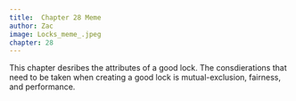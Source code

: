 ```yaml
---
title:  Chapter 28 Meme
author: Zac
image: Locks_meme_.jpeg
chapter: 28
---
```

This chapter desribes the attributes of a good lock.  The consdierations that need to be taken when creating a good lock is mutual-exclusion, fairness, and performance.
